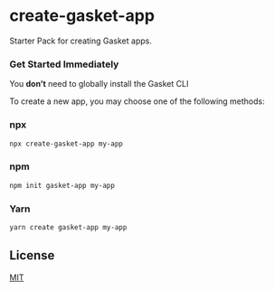 # create-gasket-app

Starter Pack for creating Gasket apps. 

### Get Started Immediately

You **don’t** need to globally install the Gasket CLI

To create a new app, you may choose one of the following methods:

### npx

```sh
npx create-gasket-app my-app
```

### npm

```sh
npm init gasket-app my-app
```

### Yarn

```sh
yarn create gasket-app my-app
```

## License

[MIT](/docs/LICENSE.md)
